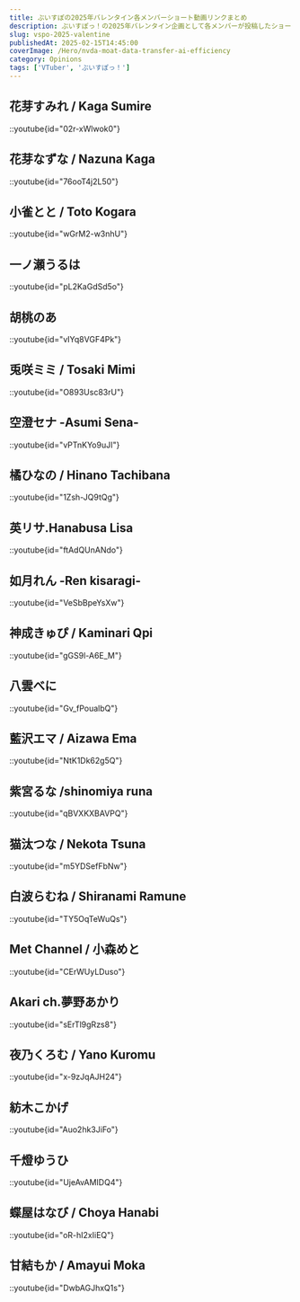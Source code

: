 ```yaml
---
title: ぶいすぽの2025年バレンタイン各メンバーショート動画リンクまとめ
description: ぶいすぽっ！の2025年バレンタイン企画として各メンバーが投稿したショート動画のリンク集。花芽すみれ、小雀とと、橘ひなのなど全22名のメンバーのYouTube動画を一覧でまとめた自分用備忘録。
slug: vspo-2025-valentine
publishedAt: 2025-02-15T14:45:00
coverImage: /Hero/nvda-moat-data-transfer-ai-efficiency
category: Opinions
tags: ['VTuber', 'ぶいすぽっ！']
---
```


## 花芽すみれ / Kaga Sumire

::youtube{id="02r-xWlwok0"}

## 花芽なずな / Nazuna Kaga

::youtube{id="76ooT4j2L50"}

## 小雀とと / Toto Kogara

::youtube{id="wGrM2-w3nhU"}

## 一ノ瀬うるは

::youtube{id="pL2KaGdSd5o"}

## 胡桃のあ

::youtube{id="vIYq8VGF4Pk"}

## 兎咲ミミ / Tosaki Mimi

::youtube{id="O893Usc83rU"}

## 空澄セナ -Asumi Sena-

::youtube{id="vPTnKYo9uJI"}

## 橘ひなの / Hinano Tachibana

::youtube{id="1Zsh-JQ9tQg"}

## 英リサ.Hanabusa Lisa

::youtube{id="ftAdQUnANdo"}

## 如月れん -Ren kisaragi-

::youtube{id="VeSbBpeYsXw"}

## 神成きゅぴ / Kaminari Qpi

::youtube{id="gGS9l-A6E_M"}

## 八雲べに

::youtube{id="Gv_fPoualbQ"}

## 藍沢エマ / Aizawa Ema

::youtube{id="NtK1Dk62g5Q"}

## 紫宮るな /shinomiya runa

::youtube{id="qBVXKXBAVPQ"}

## 猫汰つな / Nekota Tsuna

::youtube{id="m5YDSefFbNw"}

## 白波らむね / Shiranami Ramune

::youtube{id="TY5OqTeWuQs"}

## Met Channel / 小森めと

::youtube{id="CErWUyLDuso"}

## Akari ch.夢野あかり

::youtube{id="sErTl9gRzs8"}

## 夜乃くろむ / Yano Kuromu

::youtube{id="x-9zJqAJH24"}

## 紡木こかげ

::youtube{id="Auo2hk3JiFo"}

## 千燈ゆうひ

::youtube{id="UjeAvAMIDQ4"}

## 蝶屋はなび / Choya Hanabi

::youtube{id="oR-hI2xIiEQ"}

## 甘結もか / Amayui Moka

::youtube{id="DwbAGJhxQ1s"}
